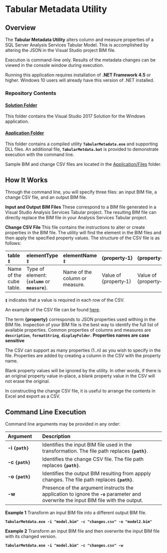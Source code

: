 # Tabular Metadata Utility
## Overview
The **Tabular Metadata Utility** alters column and measure properties of a SQL Server Analysis Services Tabular Model.  This is accomplished by altering the JSON in the Visual Studio project BIM file.

Execution is command-line only.  Results of the metadata changes can be viewed in the console window during execution.

Running this application requires installation of **.NET Framework 4.5** or higher.  Windows 10 users will already have this version of .NET installed.

### Repository Contents
#### [Solution Folder](https://github.com/centricconsulting/ssas-tabular-metadata/tree/master/Solution)
This folder contains the Visual Studio 2017 Solution for the Windows application.

#### [Application Folder](https://github.com/centricconsulting/ssas-tabular-metadata/tree/master/Application)
This folder contains a compiled utility **`TabularMetadata.exe`** and supporting DLL files.  An additional file, **`TabularMetdata.bat`** is provided to demonstrate execution with the command line.

Sample BIM and change CSV files are located in the [Application/Files](https://github.com/centricconsulting/ssas-tabular-metadata/tree/master/Application/Files) folder.

## How It Works
Through the command line, you will specify three files: an input BIM file, a change CSV file, and an output BIM file.

**Input and Output BIM Files** These correspond to a BIM file generated in a Visual Studio Analysis Services Tabular project. The resulting BIM file can directly replace the BIM file in your Analysis Services Tabular project.

**Change CSV File** This file contains the instructions to alter or create properties in the BIM file. The utility will find the element in the BIM files and then apply the specified property values. The structure of the CSV file is as follows:

table `‡`                 |elementType `‡`                                   |elementName `‡`               |{property&#x2011;1}         | {property&#x2011;n}
:-------------------------|:-------------------------------------------------|:-----------------------------|:---------------------------|:----------------------------
Name of the cube table.   |Type of element: {**`column`** or **`measure`**}. |Name of the column or measure.|Value of {property&#x2011;1}|Value of {property&#x2011;n}

**`‡`** indicates that a value is required in each row of the CSV.

An example of the CSV file can be found [here](https://github.com/centricconsulting/ssas-tabular-metadata/blob/master/Application/Files/changes.csv).

The term **{property}** corresponds to JSON properties used withing in the BIM file. Inspection of your BIM file is the best way to identify the full list of available properties. Common properties of columns and measures are **`description`**, **`formatString`**, **`displayFolder`**. **Properties names are case sensitive**

The CSV can support as many properties (1..n) as you wish to specify in the file.  Properties are added by creating a column in the CSV with the property name.

Blank property values will be ignored by the utility. In other words, if there is an original property value in-place, a blank property value in the CSV will not erase the original.

In constructing the change CSV file, it is useful to arrange the contents in Excel and export as a CSV.


## Command Line Execution
Command line arguments may be provided in any order:

Argument&nbsp;&nbsp;&nbsp;&nbsp;|Description
:----------------------|:---------------
**-i `{path}`**      | Identifies the input BIM file used in the transformation.  The file path replaces **`{path}`**.
**-c `{path}`**      | Identifies the change CSV file.  The file path replaces **`{path}`**.
**-o `{path}`**      | Identifies the output BIM resulting from appply changes.  The file path replaces **`{path}`**.
**-w**               | Presence of the argument instructs the application to ignore the **`-o`** parameter and overwrite the input BIM file with the output.

**Example 1**
Transform an input BIM file into a different output BIM file.

**```TabularMetdata.exe -i "model.bim" -c "changes.csv" -o "model2.bim"```**

**Example 2**
Transform an input BIM file and then overwrite the input BIM file with its changed version.

**```TabularMetdata.exe -i "model.bim" -c "changes.csv" -w```**